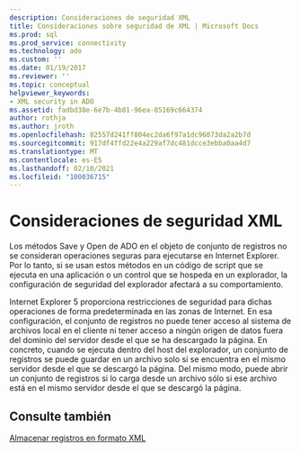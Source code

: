 ```yaml
---
description: Consideraciones de seguridad XML
title: Consideraciones sobre seguridad de XML | Microsoft Docs
ms.prod: sql
ms.prod_service: connectivity
ms.technology: ado
ms.custom: ''
ms.date: 01/19/2017
ms.reviewer: ''
ms.topic: conceptual
helpviewer_keywords:
- XML security in ADO
ms.assetid: fadbd38e-6e7b-4b81-96ea-85169c664374
author: rothja
ms.author: jroth
ms.openlocfilehash: 82557d241ff804ec2da6f97a1dc96073da2a2b7d
ms.sourcegitcommit: 917df4ffd22e4a229af7dc481dcce3ebba0aa4d7
ms.translationtype: MT
ms.contentlocale: es-ES
ms.lasthandoff: 02/10/2021
ms.locfileid: "100036715"
---
```

# <a name="xml-security-considerations"></a>Consideraciones de seguridad XML
Los métodos Save y Open de ADO en el objeto de conjunto de registros no se consideran operaciones seguras para ejecutarse en Internet Explorer. Por lo tanto, si se usan estos métodos en un código de script que se ejecuta en una aplicación o un control que se hospeda en un explorador, la configuración de seguridad del explorador afectará a su comportamiento.  
  
 Internet Explorer 5 proporciona restricciones de seguridad para dichas operaciones de forma predeterminada en las zonas de Internet. En esa configuración, el conjunto de registros no puede tener acceso al sistema de archivos local en el cliente ni tener acceso a ningún origen de datos fuera del dominio del servidor desde el que se ha descargado la página. En concreto, cuando se ejecuta dentro del host del explorador, un conjunto de registros se puede guardar en un archivo solo si se encuentra en el mismo servidor desde el que se descargó la página. Del mismo modo, puede abrir un conjunto de registros si lo carga desde un archivo sólo si ese archivo está en el mismo servidor desde el que se descargó la página.  
  
## <a name="see-also"></a>Consulte también  
 [Almacenar registros en formato XML](./persisting-records-in-xml-format.md)